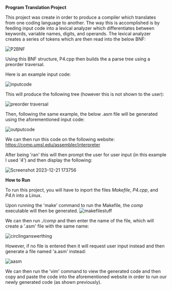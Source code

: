 <b> Program Translation Project </b>

This project was create in order to produce a compiler which translates from one coding language to another. The way this is accomplished is by feeding
input code into a lexical analyzer which differentiates between keywords, variable names, digits, and operands. The lexical analyzer creates a series
of tokens which are then read into the below BNF:

![P2BNF](https://github.com/ThomasCholak/CodeCompilationProject/assets/63080803/4e4800d3-f245-44f1-a657-cbc8f1568d87)

Using this BNF structure, P4.cpp then builds the a parse tree using a preorder traversal.

Here is an example input code:

![inputcode](https://github.com/ThomasCholak/CodeCompilationProject/assets/63080803/67c9eede-d640-4720-b5f8-09b77e45ef83)

This will produce the following tree (however this is not shown to the user):

![preorder traversal](https://github.com/ThomasCholak/CodeCompilationProject/assets/63080803/ea10e056-9a1a-4252-b92e-783bce074c99)

Then, following the same example, the below .asm file will be generated using the aforementioned input code:

![outputcode](https://github.com/ThomasCholak/CodeCompilationProject/assets/63080803/5cf55024-9212-4758-bcf3-746b864733f9)

We can then run this code on the following website: https://comp.umsl.edu/assembler/interpreter

After being 'ran' this will then prompt the user for user input (in this example I used '4') and then display the following:

![Screenshot 2023-12-21 173756](https://github.com/ThomasCholak/CodeCompilationProject/assets/63080803/2d1443a3-b851-450c-8e57-1c271d9c77a9)

<b> How to Run </b>

To run this project, you will have to inport the files <i>Makefile</i>, <i>P4.cpp</i>, and <i>P4.h</i> into a Linux.

Upon running the 'make' command to run the Makefile, the <i>comp</i> executable will then be generated.
![makefilestuff](https://github.com/ThomasCholak/CodeCompilationProject/assets/63080803/2c67539c-37a8-4200-8935-b450adffb926)

We can then run <i>./comp</i> and then enter the name of the file, which will create a '.asm' file with the same name:

![circlinganswerthing](https://github.com/ThomasCholak/CodeCompilationProject/assets/63080803/cd986a4d-dcfe-4e11-bef4-e2064a48fba6)

However, if no file is entered then it will request user input instead and then generate a file named 'a.asm' instead:

![aasm](https://github.com/ThomasCholak/CodeCompilationProject/assets/63080803/434dd586-e468-4f10-989d-82330f8a471e)

We can then run the 'vim' command to view the generated code and then copy and paste the code into the aforementioned website
in order to run our newly generated code (as shown previously).
